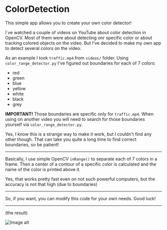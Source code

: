 # ColorDetection
This simple app allows you to create your own color detector!

I`ve watched a couple of videos on YouTube about color detection in OpenCV. Most of them were about detecting onr specific color or about tracking colored objects on the video. But I've decided to make my own app to detect several colors on the video.

As an example I took `traffic.mp4` from `videos/` folder. Using `color_range_detector.py` I've figured out boundaries for each of 7 colors:
- red
- green
- blue
- yellow
- white
- black
- grey

<strong>IMPORTANT!</strong> Those boundaries are specific only for `traffic.mp4`. When using on another video you will need to search for those boundaries yourself via `color_range_detector.py`.

Yes, I know this is a strange way to make it work, but I couldn't find any other though. That can take you quite a long time to find correct boundaries, so be patient!

____
Basically, I use simple OpenCV `inRange()` to separate each of 7 colors in a frame. Then a center of a contour of a specific color is calculated and the name of the color is printed above it.

Yes, that works pretty fast even on not such powerful computers, but the accuracy is not that high (due to boundaries)
____
So, if you want, you can modify this code for your own needs. Good luck!
____
(the result)

![Image alt](https://github.com/CREESTL/ColorDetection/raw/master/result.gif)

